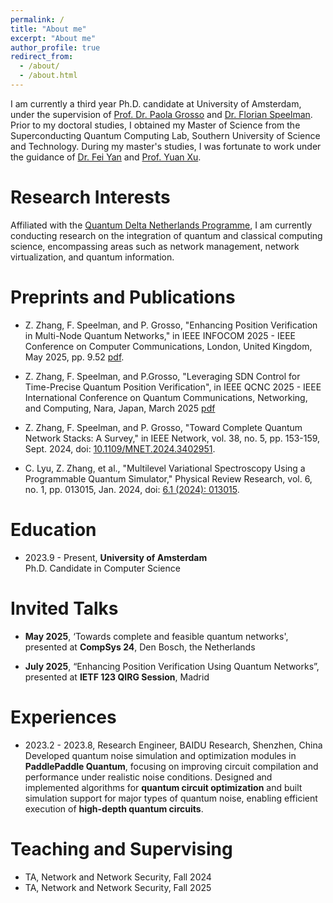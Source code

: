 ```yaml
---
permalink: /
title: "About me"
excerpt: "About me"
author_profile: true
redirect_from: 
  - /about/
  - /about.html
---
```


I am currently a third year Ph.D. candidate at University of Amsterdam, under the supervision of [Prof. Dr. Paola Grosso](https://scholar.google.com/citations?user=cXsfHbsAAAAJ) and [Dr. Florian Speelman](https://scholar.google.nl/citations?user=hX_ToHkAAAAJ&hl=en). Prior to my doctoral studies, I obtained my Master of Science from the Superconducting Quantum Computing Lab, Southern University of Science and Technology. During my master's studies, I was fortunate to work under the guidance of [Dr. Fei Yan](https://scholar.google.com/citations?user=GRj9Hk0AAAAJ&hl=en&oi=ao) and [Prof. Yuan Xu](https://scholar.google.com/citations?user=gkON9RkAAAAJ&hl=en&oi=ao).


Research Interests
======
Affiliated with the [Quantum Delta Netherlands Programme](https://quantumdelta.nl/), I am currently conducting research on the integration of quantum and classical computing science, encompassing areas such as network management,  network virtualization, and quantum information.


Preprints and Publications
======
- Z. Zhang, F. Speelman, and P. Grosso, "Enhancing Position Verification in Multi-Node Quantum Networks," in IEEE INFOCOM 2025 - IEEE Conference on Computer Communications, London, United Kingdom, May 2025, pp. 9.52 [pdf](./enhanced_position_verification.pdf).

- Z. Zhang, F. Speelman, and P.Grosso, "Leveraging SDN Control for Time-Precise Quantum Position Verification", in IEEE QCNC 2025 - IEEE International Conference on Quantum Communications, Networking, and Computing, Nara, Japan, March 2025 [pdf](./QCNC_2025_paper_125.pdf)

- Z. Zhang, F. Speelman, and P. Grosso, "Toward Complete Quantum Network Stacks: A Survey," in IEEE Network, vol. 38, no. 5, pp. 153-159, Sept. 2024, doi: [10.1109/MNET.2024.3402951](https://ieeexplore.ieee.org/abstract/document/10534276).    

- C. Lyu, Z. Zhang, et al., "Multilevel Variational Spectroscopy Using a Programmable Quantum Simulator," Physical Review Research, vol. 6, no. 1, pp. 013015, Jan. 2024, doi: [6.1 (2024): 013015](https://journals.aps.org/prresearch/abstract/10.1103/PhysRevResearch.6.013015).

Education
======
- 2023.9 - Present, **University of Amsterdam**  
Ph.D. Candidate in Computer Science

Invited Talks
======
- **May 2025**, ‘Towards complete and feasible quantum networks', presented at **CompSys 24**, Den Bosch, the Netherlands

- **July 2025**, “Enhancing Position Verification Using Quantum Networks”, presented at **IETF 123 QIRG Session**, Madrid

Experiences
======
- 2023.2 - 2023.8, Research Engineer, BAIDU Research, Shenzhen, China
Developed quantum noise simulation and optimization modules in **PaddlePaddle Quantum**, focusing on improving circuit compilation and performance under realistic noise conditions. Designed and implemented algorithms for **quantum circuit optimization** and built simulation support for major types of quantum noise, enabling efficient execution of **high-depth quantum circuits**. 


Teaching and Supervising
======
- TA, Network and Network Security, Fall 2024
- TA, Network and Network Security, Fall 2025